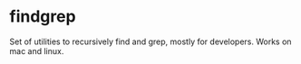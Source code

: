 findgrep
========

Set of utilities to recursively find and grep, mostly for developers.  Works on mac and linux.
